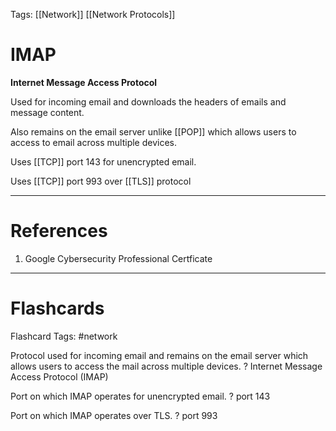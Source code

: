 Tags: [[Network]] [[Network Protocols]]
# IMAP

**Internet Message Access Protocol**

Used for incoming email and downloads the headers of emails and message content.

Also remains on the email server unlike [[POP]] which allows users to access to email across multiple devices.

Uses [[TCP]] port 143 for unencrypted email.

Uses [[TCP]] port 993 over [[TLS]] protocol

---
# References

1. Google Cybersecurity Professional Certficate

---
# Flashcards

Flashcard Tags: #network 

Protocol used for incoming email and remains on the email server which allows users to access the mail across multiple devices.
?
Internet Message Access Protocol (IMAP)
<!--SR:!2024-05-03,1,230-->

Port on which IMAP operates for unencrypted email.
?
port 143
<!--SR:!2024-05-03,1,230-->

Port on which IMAP operates over TLS.
?
port 993
<!--SR:!2024-05-03,1,230-->